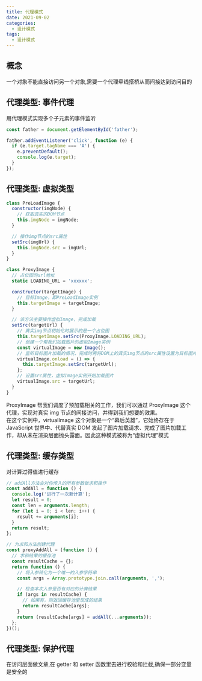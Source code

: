 ```yaml
---
title: 代理模式
date: 2021-09-02
categories: 
  - 设计模式
tags: 
  - 设计模式
---
```


## 概念

一个对象不能直接访问另一个对象,需要一个代理牵线搭桥从而间接达到访问目的

## 代理类型: 事件代理

用代理模式实现多个子元素的事件监听

```js
const father = document.getElementById('father');

father.addEventListener('click', function (e) {
  if (e.target.tagName === 'A') {
    e.preventDefault();
    console.log(e.target);
  }
});
```

## 代理类型: 虚拟类型

```js
class PreLoadImage {
  constructor(imgNode) {
    // 获取真实的DOM节点
    this.imgNode = imgNode;
  }

  // 操作img节点的src属性
  setSrc(imgUrl) {
    this.imgNode.src = imgUrl;
  }
}

class ProxyImage {
  // 占位图的url地址
  static LOADING_URL = 'xxxxxx';

  constructor(targetImage) {
    // 目标Image，即PreLoadImage实例
    this.targetImage = targetImage;
  }

  // 该方法主要操作虚拟Image，完成加载
  setSrc(targetUrl) {
    // 真实img节点初始化时展示的是一个占位图
    this.targetImage.setSrc(ProxyImage.LOADING_URL);
    // 创建一个帮我们加载图片的虚拟Image实例
    const virtualImage = new Image();
    // 监听目标图片加载的情况，完成时再将DOM上的真实img节点的src属性设置为目标图片的url
    virtualImage.onload = () => {
      this.targetImage.setSrc(targetUrl);
    };
    // 设置src属性，虚拟Image实例开始加载图片
    virtualImage.src = targetUrl;
  }
}
```

ProxyImage 帮我们调度了预加载相关的工作，我们可以通过 ProxyImage 这个代理，实现对真实 img 节点的间接访问，并得到我们想要的效果。\
在这个实例中，virtualImage 这个对象是一个“幕后英雄”，它始终存在于 JavaScript 世界中、代替真实 DOM 发起了图片加载请求、完成了图片加载工作，却从未在渲染层面抛头露面。因此这种模式被称为“虚拟代理”模式

## 代理类型: 缓存类型

对计算过得值进行缓存

```js
// addAll方法会对你传入的所有参数做求和操作
const addAll = function () {
  console.log('进行了一次新计算');
  let result = 0;
  const len = arguments.length;
  for (let i = 0; i < len; i++) {
    result += arguments[i];
  }
  return result;
};

// 为求和方法创建代理
const proxyAddAll = (function () {
  // 求和结果的缓存池
  const resultCache = {};
  return function () {
    // 将入参转化为一个唯一的入参字符串
    const args = Array.prototype.join.call(arguments, ',');

    // 检查本次入参是否有对应的计算结果
    if (args in resultCache) {
      // 如果有，则返回缓存池里现成的结果
      return resultCache[args];
    }
    return (resultCache[args] = addAll(...arguments));
  };
})();
```

## 代理类型: 保护代理

在访问层面做文章,在 getter 和 setter 函数里去进行校验和拦截,确保一部分变量是安全的
